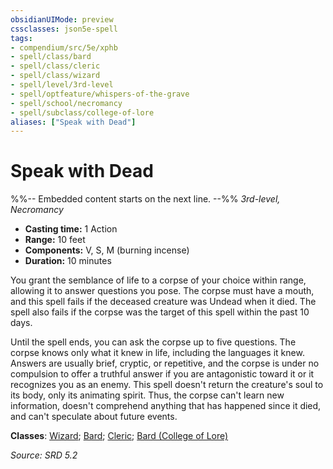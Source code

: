 ```yaml
---
obsidianUIMode: preview
cssclasses: json5e-spell
tags:
- compendium/src/5e/xphb
- spell/class/bard
- spell/class/cleric
- spell/class/wizard
- spell/level/3rd-level
- spell/optfeature/whispers-of-the-grave
- spell/school/necromancy
- spell/subclass/college-of-lore
aliases: ["Speak with Dead"]
---
```

# Speak with Dead
%%-- Embedded content starts on the next line. --%%
*3rd-level, Necromancy*  

- **Casting time:** 1 Action
- **Range:** 10 feet
- **Components:** V, S, M (burning incense)
- **Duration:** 10 minutes

You grant the semblance of life to a corpse of your choice within range, allowing it to answer questions you pose. The corpse must have a mouth, and this spell fails if the deceased creature was Undead when it died. The spell also fails if the corpse was the target of this spell within the past 10 days.

Until the spell ends, you can ask the corpse up to five questions. The corpse knows only what it knew in life, including the languages it knew. Answers are usually brief, cryptic, or repetitive, and the corpse is under no compulsion to offer a truthful answer if you are antagonistic toward it or it recognizes you as an enemy. This spell doesn't return the creature's soul to its body, only its animating spirit. Thus, the corpse can't learn new information, doesn't comprehend anything that has happened since it died, and can't speculate about future events.

**Classes**: [Wizard](compendium/lists/list-spells-classes-wizard.md); [Bard](compendium/lists/list-spells-classes-bard.md); [Cleric](compendium/lists/list-spells-classes-cleric.md); [Bard (College of Lore)](compendium/lists/list-spells-classes-bard-xphb-college-of-lore-xphb.md "subclass=XPHB;class=XPHB")

*Source: SRD 5.2*